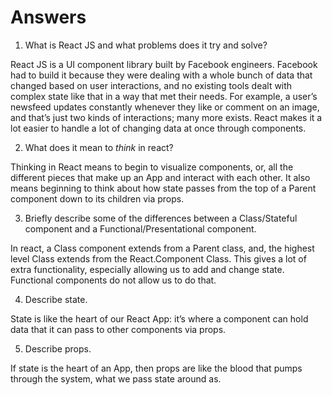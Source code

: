 # Answers

1.  What is React JS and what problems does it try and solve?

React JS is a UI component library built by Facebook engineers. Facebook had to build it because they were dealing with a whole bunch of data that changed based on user interactions, and no existing tools dealt with complex state like that in a way that met their needs. For example, a user’s newsfeed updates constantly whenever they like or comment on an image, and that’s just two kinds of interactions; many more exists. React makes it a lot easier to handle a lot of changing data at once through components. 

2.  What does it mean to _think_ in react?

Thinking in React means to begin to visualize components, or, all the different pieces that make up an App and interact with each other. It also means beginning to think about how state passes from the top of a Parent component down to its children via props. 

3.  Briefly describe some of the differences between a Class/Stateful component and a Functional/Presentational component.

In react, a Class component extends from a Parent class, and, the highest level Class extends from the React.Component Class. This gives a lot of extra functionality, especially allowing us to add and change state. Functional components do not allow us to do that.  

4.  Describe state.

State is like the heart of our React App: it’s where a component can hold data that it can pass to other components via props. 

5.  Describe props.

If state is the heart of an App, then props are like the blood that pumps through the system, what we pass state around as.  